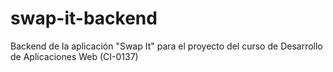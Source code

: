 # swap-it-backend
Backend de la aplicación "Swap It" para el proyecto del curso de Desarrollo de Aplicaciones Web (CI-0137)
